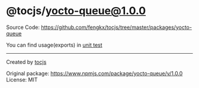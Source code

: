 # @tocjs/yocto-queue@1.0.0

Source Code: https://github.com/fengkx/tocjs/tree/master/packages/yocto-queue

You can find usage(exports) in [unit test](https://github.com/fengkx/tocjs/tree/master/packages/yocto-queue/test/pkg.test.js)

---

Created by [tocjs](https://github.com/fengkx/tocjs/)

Original package: https://www.npmjs.com/package/yocto-queue/v/1.0.0
License: MIT

